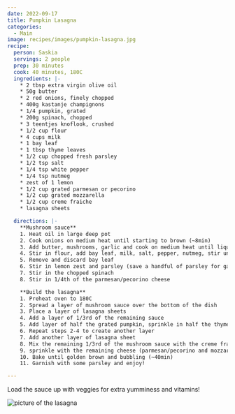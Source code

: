 ```yaml
---
date: 2022-09-17
title: Pumpkin Lasagna
categories:
  - Main
image: recipes/images/pumpkin-lasagna.jpg
recipe:
  person: Saskia
  servings: 2 people
  prep: 30 minutes
  cook: 40 minutes, 180C
  ingredients: |-
    * 2 tbsp extra virgin olive oil
    * 50g butter
    * 2 red onions, finely chopped
    * 400g kastanje champignons
    * 1/4 pumpkin, grated
    * 200g spinach, chopped
    * 3 teentjes knoflook, crushed
    * 1/2 cup flour
    * 4 cups milk
    * 1 bay leaf
    * 1 tbsp thyme leaves
    * 1/2 cup chopped fresh parsley
    * 1/2 tsp salt
    * 1/4 tsp white pepper
    * 1/4 tsp nutmeg
    * zest of 1 lemon
    * 1/2 cup grated parmesan or pecorino
    * 1/2 cup grated mozzarella
    * 1/2 cup creme fraiche
    * lasagna sheets

  directions: |-
    **Mushroom sauce**
    1. Heat oil in large deep pot
    2. Cook onions on medium heat until starting to brown (~8min)
    3. Add butter, mushrooms, garlic and cook on medium heat until liquid has evaporate (~10min)
    4. Stir in flour, add bay leaf, milk, salt, pepper, nutmeg, stir until thickended
    5. Remove and discard bay leaf
    6. Stir in lemon zest and parsley (save a handful of parsley for garnish)
    7. Stir in the chopped spinach
    8. Stir in 1/4th of the parmesan/pecorino cheese

    **Build the lasagna**
    1. Preheat oven to 180C
    2. Spread a layer of mushroom sauce over the bottom of the dish
    3. Place a layer of lasagna sheets
    4. Add a layer of 1/3rd of the remaining sauce
    5. Add layer of half the grated pumpkin, sprinkle in half the thyme
    6. Repeat steps 2-4 to create another layer
    7. Add another layer of lasagna sheet
    8. Mix the remaining 1/3rd of the mushroom sauce with the creme fraiche and spread over the lasagna sheets
    9. sprinkle with the remaining cheese (parmesan/pecorino and mozzarella)
    10. Bake until golden brown and bubbling (~40min)
    11. Garnish with some parsley and enjoy!

---
```


Load the sauce up with veggies for extra yumminess and vitamins!

![picture of the lasagna]({{site.baseurl}}/recipes/images/pumpkin-lasagna.jpg)
